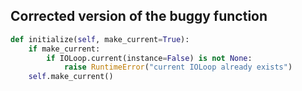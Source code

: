 ## Corrected version of the buggy function

```python
def initialize(self, make_current=True):
    if make_current:
        if IOLoop.current(instance=False) is not None:
            raise RuntimeError("current IOLoop already exists")
    self.make_current()
```